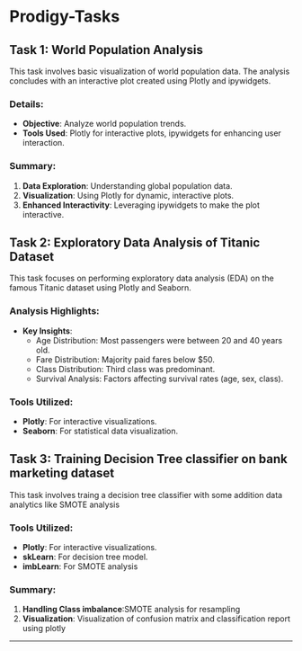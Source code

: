 # Prodigy-Tasks

## Task 1: World Population Analysis

This task involves basic visualization of world population data. The analysis concludes with an interactive plot created using Plotly and ipywidgets.

### Details:
- **Objective**: Analyze world population trends.
- **Tools Used**: Plotly for interactive plots, ipywidgets for enhancing user interaction.

### Summary:
1. **Data Exploration**: Understanding global population data.
2. **Visualization**: Using Plotly for dynamic, interactive plots.
3. **Enhanced Interactivity**: Leveraging ipywidgets to make the plot interactive.

## Task 2: Exploratory Data Analysis of Titanic Dataset

This task focuses on performing exploratory data analysis (EDA) on the famous Titanic dataset using Plotly and Seaborn.

### Analysis Highlights:
- **Key Insights**:
  - Age Distribution: Most passengers were between 20 and 40 years old.
  - Fare Distribution: Majority paid fares below $50.
  - Class Distribution: Third class was predominant.
  - Survival Analysis: Factors affecting survival rates (age, sex, class).

### Tools Utilized:
- **Plotly**: For interactive visualizations.
- **Seaborn**: For statistical data visualization.

## Task 3: Training Decision Tree classifier on bank marketing dataset
This task involves traing a decision tree classifier with some addition data analytics like SMOTE analysis

### Tools Utilized:
- **Plotly**: For interactive visualizations.
- **skLearn**: For decision tree model.
- **imbLearn**: For SMOTE analysis
  
### Summary:
1. **Handling Class imbalance**:SMOTE analysis for resampling
2. **Visualization**: Visualization of confusion matrix and classification report using plotly


---


